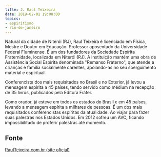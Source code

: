 ```yaml
---
title: J. Raul Teixeira
date: 2019-02-01 19:00:00
topics: 
- espiritismo
- rio-de-janeiro
---
```



Natural da cidade de Niterói (RJ), Raul Teixeira é licenciado em Física, Mestre
e Doutor em Educação. Professor aposentado da Universidade Federal Fluminense. É
um dos fundadores da Sociedade Espírita Fraternidade, localizada em Niterói
(RJ). A instituição mantém uma obra de Assistência Social Espírita denominada
"Remanso Fraterno", que atende a crianças e família socialmente carentes,
apoiando-as no seu soerguimento material e espiritual.

Conferencista dos mais requisitados no Brasil e no Exterior, já levou a
mensagem espírita a 45 países, tendo servido como médium na recepção de 35
livros, publicados pela Editora Fráter.

Como orador, já esteve em todos os estados do Brasil e em 45 países, levando a
mensagem espírita a milhares de pessoas. É um dos mais requisitados
conferencistas espíritas da atualidade. Ao viajar para fazer suas palestras nos
Estados Unidos. Em 2012 sofreu um AVC, ficando impossibilitado de proferir
palestras até momento.

## Fonte
[RaulTeixeira.com.br (site oficial)](http://www.raulteixeira.com.br/biografia.php) 



